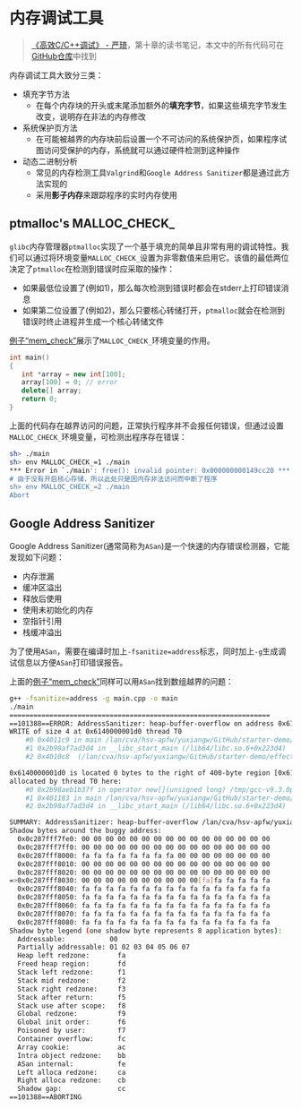 # 内存调试工具

> [《高效C/C++调试》 - 严琦](http://www.tup.tsinghua.edu.cn/Wap/tsxqy.aspx?id=10204101)，第十章的读书笔记，本文中的所有代码可在[GitHub仓库](https://github.com/LittleBee1024/learning_book/tree/main/docs/booknotes/cpp_debug/10/code)中找到

内存调试工具大致分三类：

* 填充字节方法
    * 在每个内存块的开头或末尾添加额外的**填充字节**，如果这些填充字节发生改变，说明存在非法的内存修改
* 系统保护页方法
    * 在可能被越界的内存块前后设置一个不可访问的系统保护页，如果程序试图访问受保护的内存，系统就可以通过硬件检测到这种操作
* 动态二进制分析
    * 常见的内存检测工具`Valgrind`和`Google Address Sanitizer`都是通过此方法实现的
    * 采用**影子内存**来跟踪程序的实时内存使用

## ptmalloc's MALLOC_CHECK_

`glibc`内存管理器`ptmalloc`实现了一个基于填充的简单且非常有用的调试特性。我们可以通过将环境变量`MALLOC_CHECK_`设置为非零数值来启用它。该值的最低两位决定了`ptmalloc`在检测到错误时应采取的操作：

* 如果最低位设置了(例如1)，那么每次检测到错误时都会在stderr上打印错误消息
* 如果第二位设置了(例如2)，那么只要核心转储打开，`ptmalloc`就会在检测到错误时终止进程并生成一个核心转储文件


[例子“mem_check”](https://github.com/LittleBee1024/learning_book/tree/main/docs/booknotes/cpp_debug/10/code/mem_check)展示了`MALLOC_CHECK_`环境变量的作用。

```cpp
int main()
{
   int *array = new int[100];
   array[100] = 0; // error
   delete[] array;
   return 0;
}
```

上面的代码存在越界访问的问题，正常执行程序并不会报任何错误，但通过设置`MALLOC_CHECK_`环境变量，可检测出程序存在错误：

```bash
sh> ./main
sh> env MALLOC_CHECK_=1 ./main
*** Error in `./main': free(): invalid pointer: 0x000000000149cc20 ***
# 由于没有开启核心存储，所以此处只是因内存非法访问而中断了程序
sh> env MALLOC_CHECK_=2 ./main
Abort
```

## Google Address Sanitizer

Google Address Sanitizer(通常简称为`ASan`)是一个快速的内存错误检测器，它能发现如下问题：

* 内存泄漏
* 缓冲区溢出
* 释放后使用
* 使用未初始化的内存
* 空指针引用
* 栈缓冲溢出

为了使用`ASan`，需要在编译时加上`-fsanitize=address`标志，同时加上`-g`生成调试信息以方便`ASan`打印错误报告。

上面的[例子“mem_check”](https://github.com/LittleBee1024/learning_book/tree/main/docs/booknotes/cpp_debug/10/code/mem_check)同样可以用`ASan`找到数组越界的问题：

```bash
g++ -fsanitize=address -g main.cpp -o main
./main
=================================================================
==101388==ERROR: AddressSanitizer: heap-buffer-overflow on address 0x6140000001d0 at pc 0x0000004011ca bp 0x7ffd8bc52d20 sp 0x7ffd8bc52d18
WRITE of size 4 at 0x6140000001d0 thread T0
    #0 0x4011c9 in main /lan/cva/hsv-apfw/yuxiangw/GitHub/starter-demo/effective_debugging/malloc_check/main.cpp:6
    #1 0x2b98af7ad3d4 in __libc_start_main (/lib64/libc.so.6+0x223d4)
    #2 0x4010c8  (/lan/cva/hsv-apfw/yuxiangw/GitHub/starter-demo/effective_debugging/malloc_check/main+0x4010c8)

0x6140000001d0 is located 0 bytes to the right of 400-byte region [0x614000000040,0x6140000001d0)
allocated by thread T0 here:
    #0 0x2b98aeb1b37f in operator new[](unsigned long) /tmp/gcc-v9.3.0p7/gcc.source/libsanitizer/asan/asan_new_delete.cc:107
    #1 0x401183 in main /lan/cva/hsv-apfw/yuxiangw/GitHub/starter-demo/effective_debugging/malloc_check/main.cpp:5
    #2 0x2b98af7ad3d4 in __libc_start_main (/lib64/libc.so.6+0x223d4)

SUMMARY: AddressSanitizer: heap-buffer-overflow /lan/cva/hsv-apfw/yuxiangw/GitHub/starter-demo/effective_debugging/malloc_check/main.cpp:6 in main
Shadow bytes around the buggy address:
  0x0c287fff7fe0: 00 00 00 00 00 00 00 00 00 00 00 00 00 00 00 00
  0x0c287fff7ff0: 00 00 00 00 00 00 00 00 00 00 00 00 00 00 00 00
  0x0c287fff8000: fa fa fa fa fa fa fa fa 00 00 00 00 00 00 00 00
  0x0c287fff8010: 00 00 00 00 00 00 00 00 00 00 00 00 00 00 00 00
  0x0c287fff8020: 00 00 00 00 00 00 00 00 00 00 00 00 00 00 00 00
=>0x0c287fff8030: 00 00 00 00 00 00 00 00 00 00[fa]fa fa fa fa fa
  0x0c287fff8040: fa fa fa fa fa fa fa fa fa fa fa fa fa fa fa fa
  0x0c287fff8050: fa fa fa fa fa fa fa fa fa fa fa fa fa fa fa fa
  0x0c287fff8060: fa fa fa fa fa fa fa fa fa fa fa fa fa fa fa fa
  0x0c287fff8070: fa fa fa fa fa fa fa fa fa fa fa fa fa fa fa fa
  0x0c287fff8080: fa fa fa fa fa fa fa fa fa fa fa fa fa fa fa fa
Shadow byte legend (one shadow byte represents 8 application bytes):
  Addressable:           00
  Partially addressable: 01 02 03 04 05 06 07 
  Heap left redzone:       fa
  Freed heap region:       fd
  Stack left redzone:      f1
  Stack mid redzone:       f2
  Stack right redzone:     f3
  Stack after return:      f5
  Stack use after scope:   f8
  Global redzone:          f9
  Global init order:       f6
  Poisoned by user:        f7
  Container overflow:      fc
  Array cookie:            ac
  Intra object redzone:    bb
  ASan internal:           fe
  Left alloca redzone:     ca
  Right alloca redzone:    cb
  Shadow gap:              cc
==101388==ABORTING
```
